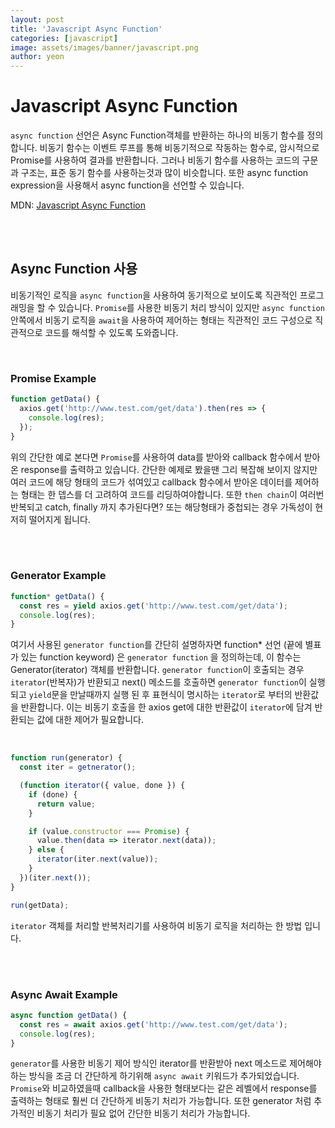 ```yaml
---
layout: post
title: 'Javascript Async Function'
categories: [javascript]
image: assets/images/banner/javascript.png
author: yeon
---
```


# Javascript Async Function

`async function` 선언은 Async Function객체를 반환하는 하나의 비동기 함수를 정의합니다. 비동기 함수는 이벤트 루프를 통해 비동기적으로 작동하는 함수로, 암시적으로 Promise를 사용하여 결과를 반환합니다. 그러나 비동기 함수를 사용하는 코드의 구문과 구조는, 표준 동기 함수를 사용하는것과 많이 비슷합니다. 또한 async function expression을 사용해서 async function을 선언할 수 있습니다. <br>

MDN: [Javascript Async Function](https://developer.mozilla.org/ko/docs/Web/JavaScript/Reference/Statements/async_function) <br>

<br><br>

## Async Function 사용

비동기적인 로직을 `async function`을 사용하여 동기적으로 보이도록 직관적인 프로그래밍을 할 수 있습니다. `Promise`를 사용한 비동기 처리 방식이 있지만 `async function` 안쪽에서 비동기 로직을 `await`을 사용하여 제어하는 형태는 직관적인 코드 구성으로 직관적으로 코드를 해석할 수 있도록 도와줍니다. <br>

<br>

### Promise Example

```javascript
function getData() {
  axios.get('http://www.test.com/get/data').then(res => {
    console.log(res);
  });
}
```

위의 간단한 예로 본다면 `Promise`를 사용하여 data를 받아와 callback 함수에서 받아온 response를 출력하고 있습니다. 간단한 예제로 봤을땐 그리 복잡해 보이지 않지만 여러 코드에 해당 형태의 코드가 섞여있고 callback 함수에서 받아온 데이터를 제어하는 형태는 한 뎁스를 더 고려하여 코드를 리딩하여야합니다. 또한 `then chain`이 여러번 반복되고 catch, finally 까지 추가된다면? 또는 해당형태가 중첩되는 경우 가독성이 현저히 떨어지게 됩니다.

<br><br>

### Generator Example

```javascript
function* getData() {
  const res = yield axios.get('http://www.test.com/get/data');
  console.log(res);
}
```

여기서 사용된 `generator function`를 간단히 설명하자면 function\* 선언 (끝에 별표가 있는 function keyword) 은 `generator function` 을 정의하는데, 이 함수는 Generator(iterator) 객체를 반환합니다. `generator function`이 호출되는 경우 `iterator`(반복자)가 반환되고 next() 메소드를 호출하면 `generator function`이 실행되고 `yield`문을 만날때까지 실행 된 후 표현식이 명시하는 `iterator`로 부터의 반환값을 반환합니다. 이는 비동기 호출을 한 axios get에 대한 반환값이 `iterator`에 담겨 반환되는 값에 대한 제어가 필요합니다.

<br>

```javascript
function run(generator) {
  const iter = getnerator();

  (function iterator({ value, done }) {
    if (done) {
      return value;
    }

    if (value.constructor === Promise) {
      value.then(data => iterator.next(data));
    } else {
      iterator(iter.next(value));
    }
  })(iter.next());
}

run(getData);
```

`iterator` 객체를 처리할 반복처리기를 사용하여 비동기 로직을 처리하는 한 방법 입니다.

<br><br>

### Async Await Example

```javascript
async function getData() {
  const res = await axios.get('http://www.test.com/get/data');
  console.log(res);
}
```

`generator`를 사용한 비동기 제어 방식인 iterator를 반환받아 next 메소드로 제어해야 하는 방식을 조금 더 간단하게 하기위해 `async await` 키워드가 추가되었습니다. `Promise`와 비교하였을때 callback을 사용한 형태보다는 같은 레벨에서 response를 출력하는 형태로 훨씬 더 간단하게 비동기 처리가 가능합니다. 또한 generator 처럼 추가적인 비동기 처리가 필요 없어 간단한 비동기 처리가 가능합니다. <br>

<br>
